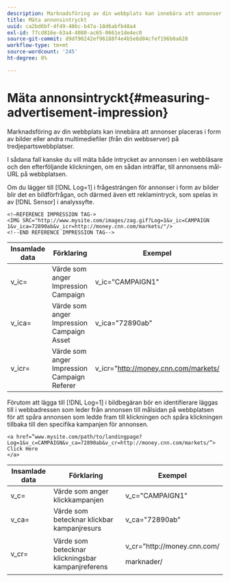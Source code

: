 ```yaml
---
description: Marknadsföring av din webbplats kan innebära att annonser placeras i form av bilder eller andra multimediefiler (från din webbserver) på tredjepartswebbplatser.
title: Mäta annonsintryckt
uuid: ca2bd6bf-4f49-406c-b47a-18d6abfb48a4
exl-id: 77cd816e-63a4-4080-ac65-0661e1de4ec0
source-git-commit: d9df90242ef96188f4e4b5e6d04cfef196b0a628
workflow-type: tm+mt
source-wordcount: '245'
ht-degree: 0%

---
```


# Mäta annonsintryckt{#measuring-advertisement-impression}

Marknadsföring av din webbplats kan innebära att annonser placeras i form av bilder eller andra multimediefiler (från din webbserver) på tredjepartswebbplatser.

I sådana fall kanske du vill mäta både intrycket av annonsen i en webbläsare och den efterföljande klickningen, om en sådan inträffar, till annonsens mål-URL på webbplatsen.

Om du lägger till [!DNL Log=1] i frågesträngen för annonser i form av bilder blir det en bildförfrågan, och därmed även ett reklamintryck, som spelas in av [!DNL Sensor] i analyssyfte.

```
<!—REFERENCE IMPRESSION TAG-> 
<IMG SRC="http://www.mysite.com/images/zag.gif?Log=1&v_ic=CAMPAIGN 1&v_ica=72890ab&v_icr=http://money.cnn.com/markets/"/>
<!--END REFERENCE IMPRESSION TAG-->
```

| Insamlade data | Förklaring | Exempel |
|---|---|---|
| v_ic= | Värde som anger Impression Campaign | v_ic=&quot;CAMPAIGN1&quot; |
| v_ica= | Värde som anger Impression Campaign Asset | v_ica=&quot;72890ab&quot; |
| v_icr= | Värde som anger Impression Campaign Referer | v_icr=&quot;http://money.cnn.com/markets/ |

Förutom att lägga till [!DNL Log=1] i bildbegäran bör en identifierare läggas till i webbadressen som leder från annonsen till målsidan på webbplatsen för att spåra annonsen som ledde fram till klickningen och spåra klickningen tillbaka till den specifika kampanjen för annonsen.

```
<a href=”www.mysite.com/path/to/landingpage?Log=1&v_c=CAMPAIGN&v_ca=72890ab&v_cr=http://money.cnn.com/markets/”>
Click Here
</a>
```

<table id="table_B87134C522EF4AC9BD2AFA6F4A0CF574"> 
 <thead> 
  <tr> 
   <th colname="col1" class="entry"> Insamlade data </th> 
   <th colname="col2" class="entry"> Förklaring </th> 
   <th colname="col3" class="entry"> Exempel </th> 
  </tr> 
 </thead>
 <tbody> 
  <tr> 
   <td colname="col1"> v_c= </td> 
   <td colname="col2"> Värde som anger klickkampanjen </td> 
   <td colname="col3"> v_c="CAMPAIGN1" </td> 
  </tr> 
  <tr> 
   <td colname="col1"> v_ca= </td> 
   <td colname="col2"> Värde som betecknar klickbar kampanjresurs </td> 
   <td colname="col3"> v_ca="72890ab" </td> 
  </tr> 
  <tr> 
   <td colname="col1"> v_cr= </td> 
   <td colname="col2"> Värde som betecknar klickningsbar kampanjreferens </td> 
   <td colname="col3"> <p> <span class="filepath"> v_cr="http://money.cnn.com/</span> </p> <p>marknader/ </p> </td> 
  </tr> 
 </tbody> 
</table>
